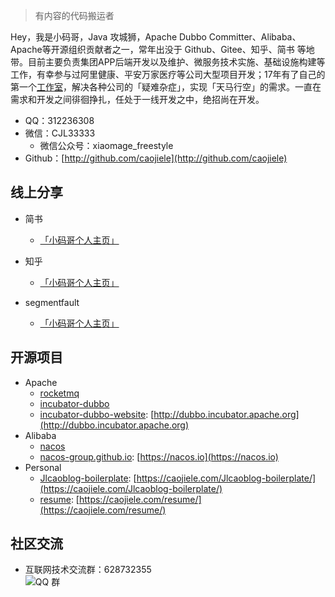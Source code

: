 > 有内容的代码搬运者

Hey，我是小码哥，Java 攻城狮，Apache Dubbo Committer、Alibaba、Apache等开源组织贡献者之一，常年出没于 Github、Gitee、知乎、简书 等地带。目前主要负责集团APP后端开发以及维护、微服务技术实施、基础设施构建等工作，有幸参与过阿里健康、平安万家医疗等公司大型项目开发；17年有了自己的第一个[工作室](https://caojiele.com/cooperation/)，解决各种公司的「疑难杂症」，实现「天马行空」的需求。一直在需求和开发之间徘徊挣扎，任处于一线开发之中，绝招尚在开发。

- QQ：312236308
- 微信：CJL33333
    - 微信公众号：xiaomage_freestyle
- Github：[http://github.com/caojiele](http://github.com/caojiele)


## 线上分享

- 简书
    - [「小码哥个人主页」](https://www.jianshu.com/u/faa01fa59ea3)

- 知乎
    - [「小码哥个人主页」](https://www.zhihu.com/people/wang-le-6-62/activities)

- segmentfault
    - [「小码哥个人主页」](https://segmentfault.com/u/xiaomage_5c10d17d26987)


## 开源项目

- Apache
    - [rocketmq](https://github.com/apache/rocketmq)
    - [incubator-dubbo](https://github.com/apache/incubator-dubbo)
    - [incubator-dubbo-website](https://github.com/apache/incubator-dubbo-website): [http://dubbo.incubator.apache.org](http://dubbo.incubator.apache.org)
- Alibaba
    - [nacos](https://github.com/alibaba/nacos)
    - [nacos-group.github.io](https://github.com/nacos-group/nacos-group.github.io): [https://nacos.io](https://nacos.io)
- Personal
    - [Jlcaoblog-boilerplate](https://github.com/caojiele/Jlcaoblog-boilerplate): [https://caojiele.com/Jlcaoblog-boilerplate/](https://caojiele.com/Jlcaoblog-boilerplate/)
    - [resume](https://github.com/caojiele/resume): [https://caojiele.com/resume/](https://caojiele.com/resume/)


## 社区交流

- 互联网技术交流群：628732355<br>
![QQ 群](/img/root/qq_group_2.png)

